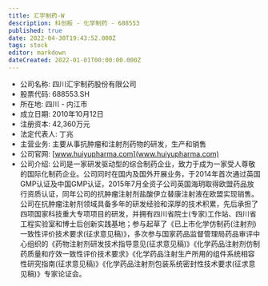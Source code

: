 ```yaml
---
title: 汇宇制药-W
description: 科创板 - 化学制药 - 688553
published: true
date: 2022-04-30T19:43:52.000Z
tags: stock
editor: markdown
dateCreated: 2022-01-01T00:00:00.000Z
---
```


- 公司名称: 四川汇宇制药股份有限公司
- 股票代码: 688553.SH
- 所在地: 四川 - 内江市
- 成立日期: 2010年10月12日
- 注册资本: 42,360万元
- 法定代表人: 丁兆
- 主营业务: 主要从事抗肿瘤和注射剂药物的研发，生产和销售
- 公司官网: [www.huiyupharma.com](www.huiyupharma.com)
- 公司介绍: 公司是一家研发驱动型的综合制药企业，致力于成为一家受人尊敬的国际化制药企业。公司同时在国内及国外开展业务，于2014年首次通过英国GMP认证及中国GMP认证，2015年7月全资子公司英国海玥取得欧盟药品放行资质认证，同年公司的抗肿瘤注射剂盐酸伊立替康注射液在欧盟实现销售。公司在抗肿瘤注射剂领域具备多年的研发经验和深厚的技术积累，先后承担了四项国家科技重大专项项目的研发，并拥有四川省院士(专家)工作站、四川省工程实验室和博士后创新实践基地；参与起草了《已上市化学仿制药(注射剂)一致性评价技术要求(征求意见稿)》，多次参与国家药品监督管理局药品审评中心组织的《药物注射剂研发技术指导意见(征求意见稿)》《化学药品注射剂仿制药质量和疗效一致性评价技术要求》《化学药品注射生产所用的组件系统相容性研究指南(征求意见稿)》《化学药品注射剂包装系统密封性技术要求(征求意见稿)》专家论证会。


